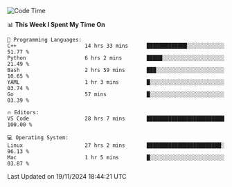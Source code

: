 
<!--START_SECTION:waka-->
![Code Time](http://img.shields.io/badge/Code%20Time-2%2C778%20hrs%203%20mins-blue)

📊 **This Week I Spent My Time On** 

```text
💬 Programming Languages: 
C++                      14 hrs 33 mins      █████████████░░░░░░░░░░░░   51.77 % 
Python                   6 hrs 2 mins        █████░░░░░░░░░░░░░░░░░░░░   21.49 % 
Bash                     2 hrs 59 mins       ███░░░░░░░░░░░░░░░░░░░░░░   10.65 % 
YAML                     1 hr 3 mins         █░░░░░░░░░░░░░░░░░░░░░░░░   03.74 % 
Go                       57 mins             █░░░░░░░░░░░░░░░░░░░░░░░░   03.39 % 

🔥 Editors: 
VS Code                  28 hrs 7 mins       █████████████████████████   100.00 % 

💻 Operating System: 
Linux                    27 hrs 2 mins       ████████████████████████░   96.13 % 
Mac                      1 hr 5 mins         █░░░░░░░░░░░░░░░░░░░░░░░░   03.87 % 
```


 Last Updated on 19/11/2024 18:44:21 UTC
<!--END_SECTION:waka-->

